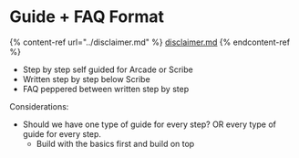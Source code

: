 # Guide + FAQ Format

{% content-ref url="../disclaimer.md" %}
[disclaimer.md](../disclaimer.md)
{% endcontent-ref %}

* Step by step self guided for Arcade or Scribe
* Written step by step below Scribe
* FAQ peppered between written step by step

Considerations:

* Should we have one type of guide for every step? OR every type of guide for every step.
  * Build with the basics first and build on top
